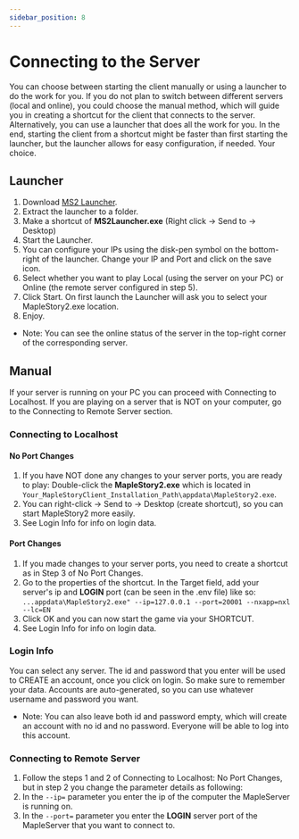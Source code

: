 ```yaml
---
sidebar_position: 8
---
```


# Connecting to the Server

You can choose between starting the client manually or using a launcher to do the work for you.
If you do not plan to switch between different servers (local and online), you could choose the manual method, which will guide you in creating a shortcut for the client that connects to the server.
Alternatively, you can use a launcher that does all the work for you. In the end, starting the client from a shortcut might be faster than first starting the launcher, but the launcher allows for easy configuration, if needed. Your choice.

## Launcher
1. Download [MS2 Launcher](https://github.com/Clockworkx/MS2-Launcher/releases/download/v1.0/MS2.Launcher.v1.0.1.7z).
2. Extract the launcher to a folder.
3. Make a shortcut of **MS2Launcher.exe** (Right click -> Send to -> Desktop)
4. Start the Launcher.
5. You can configure your IPs using the disk-pen symbol on the bottom-right of the launcher. Change your IP and Port and click on the save icon.
6. Select whether you want to play Local (using the server on your PC) or Online (the remote server configured in step 5).
7. Click Start. On first launch the Launcher will ask you to select your MapleStory2.exe location.
8. Enjoy.

* Note: You can see the online status of the server in the top-right corner of the corresponding server.

## Manual

If your server is running on your PC you can proceed with Connecting to Localhost. If you are playing on a server that is NOT on your computer, go to the Connecting to Remote Server section.

### Connecting to Localhost 
#### No Port Changes

1. If you have NOT done any changes to your server ports, you are ready to play: Double-click the **MapleStory2.exe** which is located in `Your_MapleStoryClient_Installation_Path\appdata\MapleStory2.exe`.
2. You can right-click -> Send to -> Desktop (create shortcut), so you can start MapleStory2 more easily.
3. See Login Info for info on login data.

#### Port Changes

1. If you made changes to your server ports, you need to create a shortcut as in Step 3 of No Port Changes.
2. Go to the properties of the shortcut. In the Target field, add your server's ip and **LOGIN** port (can be seen in the .env file) like so:
`...appdata\MapleStory2.exe" --ip=127.0.0.1 --port=20001 --nxapp=nxl --lc=EN`
3. Click OK and you can now start the game via your SHORTCUT. 
4. See Login Info for info on login data.

### Login Info
You can select any server. The id and password that you enter will be used to CREATE an account, once you click on login. So make sure to remember your data. Accounts are auto-generated, so you can use whatever username and password you want.

* Note: You can also leave both id and password empty, which will create an account with no id and no password. Everyone will be able to log into this account.

### Connecting to Remote Server
1. Follow the steps 1 and 2 of Connecting to Localhost: No Port Changes, but in step 2 you change the parameter details as following:
2. In the `--ip=` parameter you enter the ip of the computer the MapleServer is running on.
3. In the `--port=` parameter you enter the **LOGIN** server port of the MapleServer that you want to connect to. 
